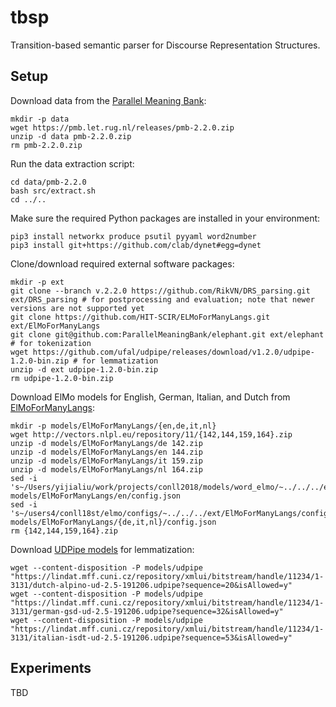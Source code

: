 tbsp
====

Transition-based semantic parser for Discourse Representation Structures.

Setup
-----

Download data from the [Parallel Meaning Bank](https://pmb.let.rug.nl):

    mkdir -p data
    wget https://pmb.let.rug.nl/releases/pmb-2.2.0.zip
    unzip -d data pmb-2.2.0.zip
    rm pmb-2.2.0.zip

Run the data extraction script:

    cd data/pmb-2.2.0
    bash src/extract.sh
    cd ../..

Make sure the required Python packages are installed in your environment:

    pip3 install networkx produce psutil pyyaml word2number
    pip3 install git+https://github.com/clab/dynet#egg=dynet

Clone/download required external software packages:

    mkdir -p ext
    git clone --branch v.2.2.0 https://github.com/RikVN/DRS_parsing.git ext/DRS_parsing # for postprocessing and evaluation; note that newer versions are not supported yet
    git clone https://github.com/HIT-SCIR/ELMoForManyLangs.git ext/ElMoForManyLangs
    git clone git@github.com:ParallelMeaningBank/elephant.git ext/elephant # for tokenization
    wget https://github.com/ufal/udpipe/releases/download/v1.2.0/udpipe-1.2.0-bin.zip # for lemmatization
    unzip -d ext udpipe-1.2.0-bin.zip
    rm udpipe-1.2.0-bin.zip

Download ElMo models for English, German, Italian, and Dutch from
[ElMoForManyLangs](https://github.com/HIT-SCIR/ELMoForManyLangs):

    mkdir -p models/ElMoForManyLangs/{en,de,it,nl}
    wget http://vectors.nlpl.eu/repository/11/{142,144,159,164}.zip
    unzip -d models/ElMoForManyLangs/de 142.zip
    unzip -d models/ElMoForManyLangs/en 144.zip
    unzip -d models/ElMoForManyLangs/it 159.zip
    unzip -d models/ElMoForManyLangs/nl 164.zip
    sed -i 's~/Users/yijialiu/work/projects/conll2018/models/word_elmo/~../../../ext/ElMoForManyLangs/configs/~' models/ElMoForManyLangs/en/config.json
    sed -i 's~/users4/conll18st/elmo/configs/~../../../ext/ElMoForManyLangs/configs/~' models/ElMoForManyLangs/{de,it,nl}/config.json
    rm {142,144,159,164}.zip

Download [UDPipe models](http://ufal.mff.cuni.cz/udpipe/models) for lemmatization:

    wget --content-disposition -P models/udpipe "https://lindat.mff.cuni.cz/repository/xmlui/bitstream/handle/11234/1-3131/dutch-alpino-ud-2.5-191206.udpipe?sequence=20&isAllowed=y"
    wget --content-disposition -P models/udpipe "https://lindat.mff.cuni.cz/repository/xmlui/bitstream/handle/11234/1-3131/german-gsd-ud-2.5-191206.udpipe?sequence=32&isAllowed=y"
    wget --content-disposition -P models/udpipe "https://lindat.mff.cuni.cz/repository/xmlui/bitstream/handle/11234/1-3131/italian-isdt-ud-2.5-191206.udpipe?sequence=53&isAllowed=y"

Experiments
-----------

TBD
